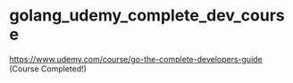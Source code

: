# golang_udemy_complete_dev_course

https://www.udemy.com/course/go-the-complete-developers-guide
(Course Completed!)
